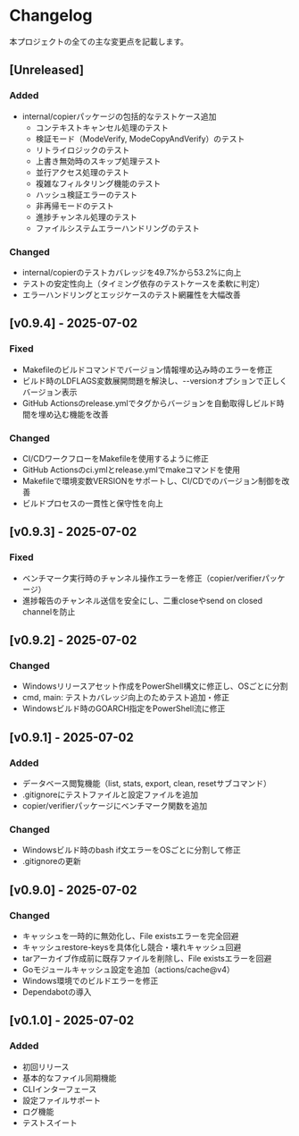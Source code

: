 # Changelog

本プロジェクトの全ての主な変更点を記載します。

## [Unreleased]
### Added
- internal/copierパッケージの包括的なテストケース追加
  - コンテキストキャンセル処理のテスト
  - 検証モード（ModeVerify, ModeCopyAndVerify）のテスト
  - リトライロジックのテスト
  - 上書き無効時のスキップ処理テスト
  - 並行アクセス処理のテスト
  - 複雑なフィルタリング機能のテスト
  - ハッシュ検証エラーのテスト
  - 非再帰モードのテスト
  - 進捗チャンネル処理のテスト
  - ファイルシステムエラーハンドリングのテスト
### Changed
- internal/copierのテストカバレッジを49.7%から53.2%に向上
- テストの安定性向上（タイミング依存のテストケースを柔軟に判定）
- エラーハンドリングとエッジケースのテスト網羅性を大幅改善

## [v0.9.4] - 2025-07-02
### Fixed
- Makefileのビルドコマンドでバージョン情報埋め込み時のエラーを修正
- ビルド時のLDFLAGS変数展開問題を解決し、--versionオプションで正しくバージョン表示
- GitHub Actionsのrelease.ymlでタグからバージョンを自動取得しビルド時間を埋め込む機能を改善
### Changed
- CI/CDワークフローをMakefileを使用するように修正
- GitHub Actionsのci.ymlとrelease.ymlでmakeコマンドを使用
- Makefileで環境変数VERSIONをサポートし、CI/CDでのバージョン制御を改善
- ビルドプロセスの一貫性と保守性を向上

## [v0.9.3] - 2025-07-02
### Fixed
- ベンチマーク実行時のチャンネル操作エラーを修正（copier/verifierパッケージ）
- 進捗報告のチャンネル送信を安全にし、二重closeやsend on closed channelを防止

## [v0.9.2] - 2025-07-02
### Changed
- Windowsリリースアセット作成をPowerShell構文に修正し、OSごとに分割
- cmd, main: テストカバレッジ向上のためテスト追加・修正
- Windowsビルド時のGOARCH指定をPowerShell流に修正

## [v0.9.1] - 2025-07-02
### Added
- データベース閲覧機能（list, stats, export, clean, resetサブコマンド）
- .gitignoreにテストファイルと設定ファイルを追加
- copier/verifierパッケージにベンチマーク関数を追加
### Changed
- Windowsビルド時のbash if文エラーをOSごとに分割して修正
- .gitignoreの更新

## [v0.9.0] - 2025-07-02
### Changed
- キャッシュを一時的に無効化し、File existsエラーを完全回避
- キャッシュrestore-keysを具体化し競合・壊れキャッシュ回避
- tarアーカイブ作成前に既存ファイルを削除し、File existsエラーを回避
- Goモジュールキャッシュ設定を追加（actions/cache@v4）
- Windows環境でのビルドエラーを修正
- Dependabotの導入

## [v0.1.0] - 2025-07-02
### Added
- 初回リリース
- 基本的なファイル同期機能
- CLIインターフェース
- 設定ファイルサポート
- ログ機能
- テストスイート 